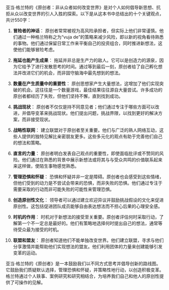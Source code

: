 亚当·格兰特的《原创者：非从众者如何改变世界》是对个人如何倡导新思想、抗拒从众以改变世界的引人入胜的探索。以下是从这本书中总结出的十个关键观点，共计550字：

1. **冒险者的神话**：
   原创者常常被视为高风险承担者，但实际上他们非常谨慎。他们通过一种格兰特称之为“vuja de”的策略来减少风险，即以新的视角看待熟悉的事物。他们通过保留日常工作来平衡自己的投资组合，同时推进新想法，这使他们能够冒险考虑。

2. **拖延也能产生成果**：
   拖延并非总是生产力的敌人。它可以是创造力的源泉，因为它给予了进行发散思考的时间。通过等到最后一刻，原创者给了自己孵化想法并改进它们的机会，而非固守脑海中最先想到的想法。

3. **数量在产生质量中的重要性**：
   原创思想家产生大量想法，这增加了他们实现突破的机会。这往往是一个数量游戏，最佳结果往往源自大量尝试。许多成功的原创者都经历了失败，但他们坚持不懈，直到找到成功。

4. **挑战现状**：
   原创者不仅仅是持不同意见者；他们通过专注于哪些方面可以改进，并倡导变革来挑战现状。他们提出问题，挑战界限，以找到更好的解决方案，而非接受现状。

5. **战略性联网**：
   建立联盟对于原创者至关重要。他们与广泛的熟人网络互动，这些人提供的独特见解比亲密朋友更多。这些多元化的观点有助于完善他们自己的想法和策略。

6. **直言的力量**：
   原创者明白发表自己观点的重要性，即使面临批评或不赞同的风险。他们通过在熟悉的背景中展示新想法或将其与与受众共鸣的价值联系起来来这样做，使陌生事物感觉熟悉。

7. **管理恐惧和怀疑**：
   恐惧和怀疑并非一定是障碍。原创者也会感受到这些情绪，但他们受到的动力是不尝试会带来的恐惧，而非失败的恐惧。他们通过专注于需要采取的行动而非可能失败的可能性来管理恐惧。

8. **创造原创性文化**：
   领导者可以通过建立欢迎异议并鼓励挑战假设的文化来促进原创性。这包括促进团队成员能够自由表达想法而不担心后果的心理安全感。

9. **时机的作用**：
   时机对于新想法的接受至关重要。原创者评估何时采取行动，了解第一个不一定总是最好的。他们有策略地选择何时提出自己的想法，通常等待受众最为接受的时机。

10. **联盟和盟友**：
   原创者知道他们不能单独改变世界。他们建立联盟，寻求与他们分享激情并能帮助他们实现想法的盟友。他们利用团体的力量来创建能够引发变革的运动。

亚当·格兰特的《原创者》是一本鼓励我们以不同方式思考并倡导创新的路线图。它鼓励我们质疑默认选择，管理恐惧和怀疑，并策略性地行动，以创造积极变革。格兰特通过个人轶事、案例研究和研究相结合，为培养我们自己和他人的原创性提供了可操作的见解。